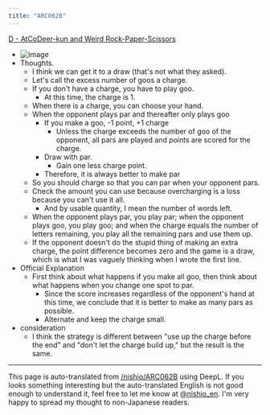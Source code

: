 ```yaml
---
title: "ARC062B"
---
```


[D - AtCoDeer-kun and Weird Rock-Paper-Scissors](https://atcoder.jp/contests/arc062/tasks/arc062_b)
- ![image](https://gyazo.com/b60e8ec2eed92697d14a8aff9e4790c9/thumb/1000)
- Thoughts.
    - I think we can get it to a draw (that's not what they asked).
    - Let's call the excess number of goos a charge.
    - If you don't have a charge, you have to play goo.
        - At this time, the charge is 1.
    - When there is a charge, you can choose your hand.
    - When the opponent plays par and thereafter only plays goo
        - If you make a goo, -1 point, +1 charge
            - Unless the charge exceeds the number of goo of the opponent, all pars are played and points are scored for the charge.
        - Draw with par.
            - Gain one less charge point.
        - Therefore, it is always better to make par
    - So you should charge so that you can par when your opponent pars.
    - Check the amount you can use because overcharging is a loss because you can't use it all.
        - And by usable quantity, I mean the number of words left.
    - When the opponent plays par, you play par; when the opponent plays goo, you play goo; and when the charge equals the number of letters remaining, you play all the remaining pars and use them up.
    - If the opponent doesn't do the stupid thing of making an extra charge, the point difference becomes zero and the game is a draw, which is what I was vaguely thinking when I wrote the first line.
- Official Explanation
    - First think about what happens if you make all goo, then think about what happens when you change one spot to par.
        - Since the score increases regardless of the opponent's hand at this time, we conclude that it is better to make as many pars as possible.
        - Alternate and keep the charge small.
- consideration
    - I think the strategy is different between "use up the charge before the end" and "don't let the charge build up," but the result is the same.

---
This page is auto-translated from [/nishio/ARC062B](https://scrapbox.io/nishio/ARC062B) using DeepL. If you looks something interesting but the auto-translated English is not good enough to understand it, feel free to let me know at [@nishio_en](https://twitter.com/nishio_en). I'm very happy to spread my thought to non-Japanese readers.